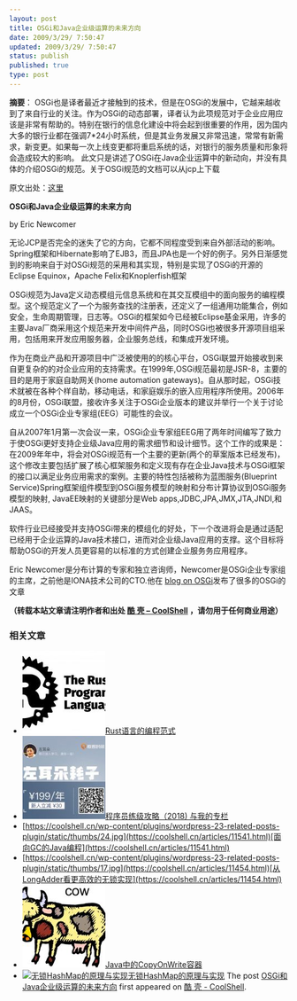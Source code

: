 ```yaml
---
layout: post
title: OSGi和Java企业级运算的未来方向
date: 2009/3/29/ 7:50:47
updated: 2009/3/29/ 7:50:47
status: publish
published: true
type: post
---
```


**摘要**： OSGi也是译者最近才接触到的技术，但是在OSGi的发展中，它越来越收到了来自行业的关注。作为OSGi的动态部署，译者认为此项规范对于企业应用应该是非常有帮助的。特别在银行的信息化建设中将会起到很重要的作用，因为国内大多的银行业都在强调7\*24小时系统，但是其业务发展又非常迅速，常常有新需求，新变更。如果每一次上线变更都将重启系统的话，对银行的服务质量和形象将会造成较大的影响。 此文只是讲述了OSGi在Java企业运算中的新动向，并没有具体的介绍OSGi的规范。关于OSGi规范的文档可以从jcp上下载


原文出处：[这里](http://itknowledgeexchange.techtarget.com/soa-talk/osgi-and-future-directions-for-enterprise-java/)  




**OSGi和Java企业级运算的未来方向**


by Eric Newcomer


无论JCP是否完全的迷失了它的方向，它都不同程度受到来自外部活动的影响。Spring框架和Hibernate影响了EJB3，而且JPA也是一个好的例子。另外日渐感觉到的影响来自于对OSGi规范的采用和其实现，特别是实现了OSGi的开源的Eclipse Equinox，Apache Felix和Knoplerfish框架



OSGi规范为Java定义动态模组元信息系统和在其交互模组中的面向服务的编程模型。这个规范定义了一个为服务查找的注册表，还定义了一组通用功能集合，例如安全，生命周期管理，日志等。OSGi的框架如今已经被Eclipse基金采用，许多的主要Java厂商采用这个规范来开发中间件产品，同时OSGi也被很多开源项目组采用，包括用来开发应用服务器，企业服务总线，和集成开发环境。


作为在商业产品和开源项目中广泛被使用的的核心平台，OSGi联盟开始接收到来自更复杂的的对企业应用的支持需求。在1999年,OSGi规范最初是JSR-8，主要的目的是用于家庭自助网关(home automation gateways)。自从那时起，OSGi技术就被在各种个样自助，移动电话，和家庭娱乐的嵌入应用程序所使用。2006年的8月份，OSGi联盟，接收许多关注于OSGi企业版本的建议并举行一个关于讨论成立一个OSGi企业专家组(EEG）可能性的会议。


自从2007年1月第一次会议一来，OSGi企业专家组EEG用了两年时间编写了致力于使OSGi更好支持企业级Java应用的需求细节和设计细节。这个工作的成果是：在2009年年中，将会对OSGi规范有一个主要的更新(两个的草案版本已经发布)，这个修改主要包括扩展了核心框架服务和定义现有存在企业Java技术与OSGi框架的接口以满足业务应用需求的案例。主要的特性包括被称为蓝图服务(Blueprint Service)Spring框架组件模型到OSGi服务模型的映射和分布计算协议到OSGi服务模型的映射, JavaEE映射的关键部分是Web apps,JDBC,JPA,JMX,JTA,JNDI,和JAAS。


软件行业已经接受并支持OSGi带来的模组化的好处，下一个改进将会是通过适配已经用于企业运算的Java技术接口，进而对企业级Java应用的支撑。这个目标将帮助OSGi的开发人员更容易的以标准的方式创建企业服务务应用程序。


Eric Newcomer是分布计算的专家和独立咨询师，Newcomer是OSGi企业专家组的主席，之前他是IONA技术公司的CTO.他在 [blog on OSGi](http://modualrit.blogspot.com/)发布了很多的OSGi的文章



**（转载本站文章请注明作者和出处 [酷 壳 – CoolShell](https://coolshell.cn/) ，请勿用于任何商业用途）**



### 相关文章

* [![Rust语言的编程范式](../wp-content/uploads/2020/03/rust-social-wide-150x150.jpg)](https://coolshell.cn/articles/20845.html)[Rust语言的编程范式](https://coolshell.cn/articles/20845.html)
* [![程序员练级攻略（2018)  与我的专栏](../wp-content/uploads/2018/05/300x262-150x150.jpg)](https://coolshell.cn/articles/18360.html)[程序员练级攻略（2018) 与我的专栏](https://coolshell.cn/articles/18360.html)
* [https://coolshell.cn/wp-content/plugins/wordpress-23-related-posts-plugin/static/thumbs/24.jpg](https://coolshell.cn/articles/11541.html)[面向GC的Java编程](https://coolshell.cn/articles/11541.html)
* [https://coolshell.cn/wp-content/plugins/wordpress-23-related-posts-plugin/static/thumbs/17.jpg](https://coolshell.cn/articles/11454.html)[从LongAdder看更高效的无锁实现](https://coolshell.cn/articles/11454.html)
* [![Java中的CopyOnWrite容器](../wp-content/uploads/2014/03/cow-copy-150x150.jpg)](https://coolshell.cn/articles/11175.html)[Java中的CopyOnWrite容器](https://coolshell.cn/articles/11175.html)
* [![无锁HashMap的原理与实现](../wp-content/uploads/2013/05/图1-3-150x150.jpg)](https://coolshell.cn/articles/9703.html)[无锁HashMap的原理与实现](https://coolshell.cn/articles/9703.html)
The post [OSGi和Java企业级运算的未来方向](https://coolshell.cn/articles/294.html) first appeared on [酷 壳 - CoolShell](https://coolshell.cn).